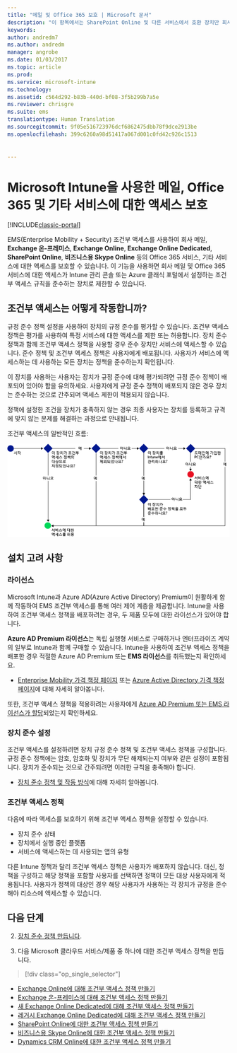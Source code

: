 ```yaml
---
title: "메일 및 Office 365 보호 | Microsoft 문서"
description: "이 항목에서는 SharePoint Online 및 다른 서비스에서 호환 장치만 회사 전자 메일 및 회사 데이터에 액세스하도록 하는 데 조건부 방식을 사용하는 방법을 설명합니다."
keywords: 
author: andredm7
ms.author: andredm
manager: angrobe
ms.date: 01/03/2017
ms.topic: article
ms.prod: 
ms.service: microsoft-intune
ms.technology: 
ms.assetid: c564d292-b83b-440d-bf08-3f5b299b7a5e
ms.reviewer: chrisgre
ms.suite: ems
translationtype: Human Translation
ms.sourcegitcommit: 9f05e516723976dcf6862475dbb78f9dce2913be
ms.openlocfilehash: 399c6260a98d51417a067d001c0fd42c926c1513


---
```


# <a name="protect-access-to-email-office-365-and-other-services-with-microsoft-intune"></a>Microsoft Intune을 사용한 메일, Office 365 및 기타 서비스에 대한 액세스 보호

[!INCLUDE[classic-portal](../includes/classic-portal.md)]

EMS(Enterprise Mobility + Security) 조건부 액세스를 사용하여 회사 메일, **Exchange 온-프레미스**, **Exchange Online**, **Exchange Online Dedicated**, **SharePoint Online**, **비즈니스용 Skype Online** 등의 Office 365 서비스, 기타 서비스에 대한 액세스를 보호할 수 있습니다. 이 기능을 사용하면 회사 메일 및 Office 365 서비스에 대한 액세스가 Intune 관리 콘솔 또는 Azure 클래식 포털에서 설정하는 조건부 액세스 규칙을 준수하는 장치로 제한할 수 있습니다.
## <a name="how-does-conditional-access-work"></a>조건부 액세스는 어떻게 작동합니까?
규정 준수 정책 설정을 사용하여 장치의 규정 준수를 평가할 수 있습니다. 조건부 액세스 정책은 평가를 사용하여 특정 서비스에 대한 액세스를 제한 또는 허용합니다. 장치 준수 정책과 함께 조건부 액세스 정책을 사용할 경우 준수 장치만 서비스에 액세스할 수 있습니다. 준수 정책 및 조건부 액세스 정책은 사용자에게 배포됩니다. 사용자가 서비스에 액세스하는 데 사용하는 모든 장치는 정책을 준수하는지 확인됩니다.

이 장치를 사용하는 사용자는 장치가 규정 준수에 대해 평가되려면 규정 준수 정책이 배포되어 있어야 함을 유의하세요.
사용자에게 규정 준수 정책이 배포되지 않은 경우 장치는 준수하는 것으로 간주되며 액세스 제한이 적용되지 않습니다.

정책에 설정한 조건을 장치가 충족하지 않는 경우 최종 사용자는 장치를 등록하고 규격에 맞지 않는 문제를 해결하는 과정으로 안내됩니다.

조건부 액세스의 일반적인 흐름:

![장치에서 서비스에 대한 액세스가 허용 또는 차단되는지 여부를 결정하는 데 사용되는 결정 지점을 보여 주는 다이어그램](../media/ConditionalAccess4.png)

## <a name="setup-considerations"></a>설치 고려 사항

### <a name="licensing"></a>라이선스

Microsoft Intune과 Azure AD(Azure Active Directory) Premium이 원활하게 함께 작동하여 EMS 조건부 액세스를 통해 여러 제어 계층을 제공합니다. Intune을 사용하여 조건부 액세스 정책을 배포하려는 경우, 두 제품 모두에 대한 라이선스가 있어야 합니다.

**Azure AD Premium 라이선스**는 독립 실행형 서비스로 구매하거나 엔터프라이즈 계약의 일부로 Intune과 함께 구매할 수 있습니다. Intune을 사용하여 조건부 액세스 정책을 배포한 경우 적절한 Azure AD Premium 또는 **EMS 라이선스**를 취득했는지 확인하세요.

- [Enterprise Mobility 가격 책정 페이지](https://www.microsoft.com/en-us/cloud-platform/enterprise-mobility-pricing) 또는 [Azure Active Directory 가격 책정 페이지](https://azure.microsoft.com/en-us/pricing/details/active-directory/)에 대해 자세히 알아봅니다.

또한, 조건부 액세스 정책을 적용하려는 사용자에게 [Azure AD Premium 또는 EMS 라이선스가 할당](/Intune/get-started/start-with-a-paid-subscription-to-microsoft-intune-step-4.md)되었는지 확인하세요.

### <a name="device-compliance-settings"></a>장치 준수 설정

조건부 액세스를 설정하려면 장치 규정 준수 정책 및 조건부 액세스 정책을 구성합니다. 규정 준수 정책에는 암호, 암호화 및 장치가 무단 해제되는지 여부와 같은 설정이 포함됩니다. 장치가 준수되는 것으로 간주되려면 이러한 규칙을 충족해야 합니다.

- [장치 준수 정책 및 작동 방식](introduction-to-device-compliance-policies-in-microsoft-intune.md)에 대해 자세히 알아봅니다.

### <a name="conditional-access-policy"></a>조건부 액세스 정책

다음에 따라 액세스를 보호하기 위해 조건부 액세스 정책을 설정할 수 있습니다.
- 장치 준수 상태
- 장치에서 실행 중인 플랫폼
- 서비스에 액세스하는 데 사용되는 앱의 유형

다른 Intune 정책과 달리 조건부 액세스 정책은 사용자가 배포하지 않습니다. 대신, 정책을 구성하고 해당 정책을 포함할 사용자를 선택하면 정책이 모든 대상 사용자에게 적용됩니다. 사용자가 정책의 대상인 경우 해당 사용자가 사용하는 각 장치가 규정을 준수해야 리소스에 액세스할 수 있습니다.


## <a name="next-steps"></a>다음 단계


2. [장치 준수 정책 만듭니다](create-a-device-compliance-policy-in-microsoft-intune.md).

2.  다음 Microsoft 클라우드 서비스/제품 중 하나에 대한 조건부 액세스 정책을 만듭니다.
> [!div class="op_single_selector"]
  - [Exchange Online에 대해 조건부 액세스 정책 만들기](restrict-access-to-exchange-online-with-microsoft-intune.md)
  - [Exchange 온-프레미스에 대해 조건부 액세스 정책 만들기](restrict-access-to-exchange-onpremises-with-microsoft-intune.md)
  - [새 Exchange Online Dedicated에 대해 조건부 액세스 정책 만들기](restrict-access-to-exchange-online-with-microsoft-intune.md)
  - [레거시 Exchange Online Dedicated에 대해 조건부 액세스 정책 만들기](restrict-access-to-exchange-onpremises-with-microsoft-intune.md)
  - [SharePoint Online에 대한 조건부 액세스 정책 만들기](restrict-access-to-sharepoint-online-with-microsoft-intune.md)
  - [비즈니스용 Skype Online에 대한 조건부 액세스 정책 만들기](restrict-access-to-skype-for-business-online-with-microsoft-intune.md)
  - [Dynamics CRM Online에 대한 조건부 액세스 정책 만들기](restrict-access-to-dynamics-crm-online-with-microsoft-intune.md)



<!--HONumber=Jan17_HO4-->


